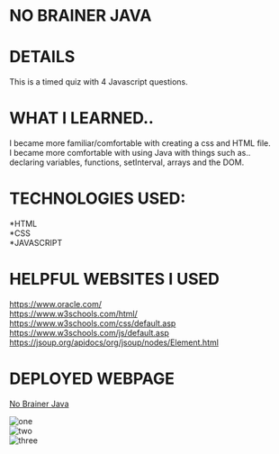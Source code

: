 # NO BRAINER JAVA

# DETAILS
This is a timed quiz with 4 Javascript questions.

# WHAT I LEARNED..
I became more familiar/comfortable with creating a css and HTML file.<br>
I became more comfortable with using Java with things such as..<br>
declaring variables, functions, setInterval, arrays and the DOM.


# TECHNOLOGIES USED:
*HTML
<br>
*CSS
<br>
*JAVASCRIPT

# HELPFUL WEBSITES I USED
https://www.oracle.com/
<br>
https://www.w3schools.com/html/
<br>
https://www.w3schools.com/css/default.asp
<br>
https://www.w3schools.com/js/default.asp
<br>
https://jsoup.org/apidocs/org/jsoup/nodes/Element.html



# DEPLOYED WEBPAGE
<a href="https://lianajayde.github.io/No_Brainer_Java/">No Brainer Java</a><br>

![one](https://user-images.githubusercontent.com/117928966/232643601-e3ac10b9-3ab2-48d6-b714-d90133e72fc1.jpg)
<br>
![two](https://user-images.githubusercontent.com/117928966/232643632-d7fdf9da-56ac-4008-bd46-0660b299bf39.jpg)
<br>
![three](https://user-images.githubusercontent.com/117928966/232643666-8aef6dd6-9017-4a04-ba47-32e7501679e9.jpg)







